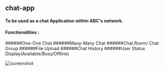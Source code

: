 ## chat-app

#### To be used as a chat Application within ABC's network. 

#### Functionalities : 

######One-One Chat
######Many-Many Chat
######Chat Room/ Chat Group 
######File Upload
######Chat History 
######User Status Display(Available/Busy/Offline) 

![screenshot](https://cloud.githubusercontent.com/assets/15443180/10849253/d27f0c1e-7f45-11e5-91db-fa38f6ca6995.png)


